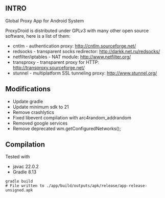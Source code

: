## INTRO

Global Proxy App for Android System

ProxyDroid is distributed under GPLv3 with many other open source software, here is a list of them:

* cntlm - authentication proxy: http://cntlm.sourceforge.net/
* redsocks - transparent socks redirector: http://darkk.net.ru/redsocks/
* netfilter/iptables - NAT module: http://www.netfilter.org/
* transproxy - transparent proxy for HTTP: http://transproxy.sourceforge.net/
* stunnel - multiplatform SSL tunneling proxy: http://www.stunnel.org/

## Modifications

* Update gradle
* Update minimum sdk to 21
* Remove crashlytics
* Fixed libevent compilation with arc4random_addrandom
* Removed google services
* Remove deprecated wm.getConfiguredNetworks();

## Compilation

Tested with

* javac 22.0.2
* Gradle 8.13

```console
gradle build
# File written to ./app/build/outputs/apk/release/app-release-unsigned.apk
```

